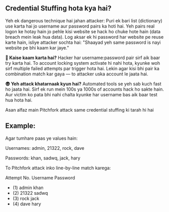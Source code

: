 ## Credential Stuffing hota kya hai?

Yeh ek dangerous technique hai jahan attacker:
Puri ek bari list (dictionary) use karta hai jo username aur password pairs ka hoti hai.
Yeh pairs real logon ke hotay hain jo pehle kisi website se hack ho chuke hote hain (data breach mein leak hua data).
Log aksar ek hi password har website pe reuse karte hain, isliye attacker sochta hai:
"Shaayad yeh same password is nayi website pe bhi kaam kar jaye."

**🧪 Kaise kaam karta hai?**
Hacker har username:password pair sirf aik baar try karta hai.
To account locking system activate hi nahi hota, kyunke woh sirf multiple failed attempts par trigger hota hai.
Lekin agar kisi bhi pair ka combination match kar gaya — to attacker uska account le jaata hai.

**😨 Yeh attack khatarnaak kyun hai?**
Automated tools se yeh sab kuch fast ho jaata hai.
Sirf ek run mein 100s ya 1000s of accounts hack ho sakte hain.
Aur victim ko pata bhi nahi chalta kyunke har username bas aik baar test hua hota hai.

Asan alfaz main Pitchfork attack same credential stuffing ki tarah hi hai

## Example:
Agar tumhare paas ye values hain:

Usernames: admin, 21322, rock, dave

Passwords: khan, sadwq, jack, hary

To Pitchfork attack inko line-by-line match karega:

Attempt No.	Username	Password
- (1)	admin	khan
- (2)  21322	sadwq
- (3)	rock	jack
- (4)	dave	hary
